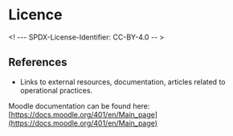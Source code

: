 # Licence

<! --- SPDX-License-Identifier: CC-BY-4.0  -- >

## References

- Links to external resources, documentation, articles related to operational practices.

Moodle documentation can be found here: [https://docs.moodle.org/401/en/Main_page](https://docs.moodle.org/401/en/Main_page)